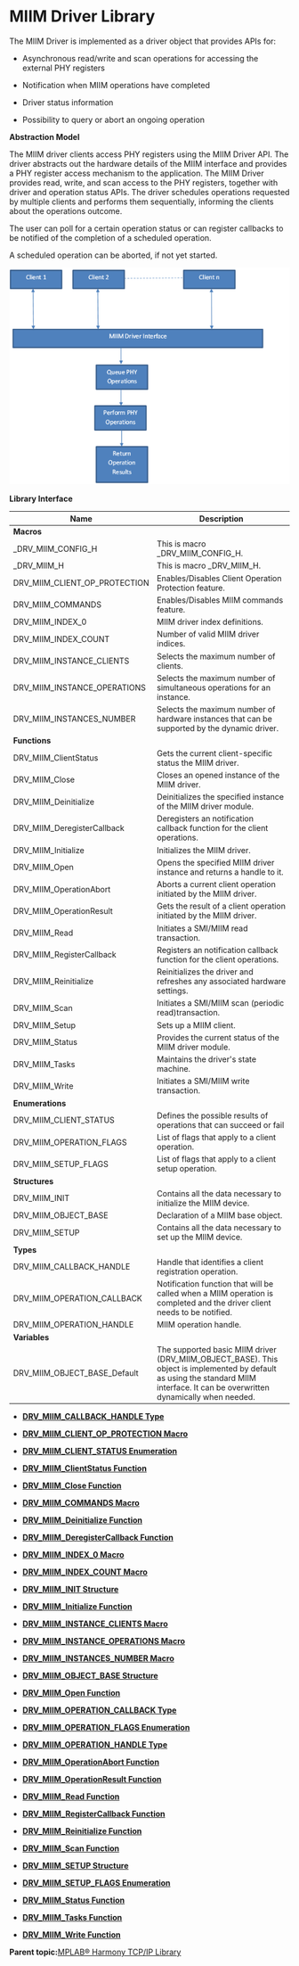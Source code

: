 # MIIM Driver Library

The MIIM Driver is implemented as a driver object that provides APIs for:

-   Asynchronous read/write and scan operations for accessing the external PHY registers

-   Notification when MIIM operations have completed

-   Driver status information

-   Possibility to query or abort an ongoing operation


**Abstraction Model**

The MIIM driver clients access PHY registers using the MIIM Driver API. The driver abstracts out the hardware details of the MIIM interface and provides a PHY register access mechanism to the application. The MIIM Driver provides read, write, and scan access to the PHY registers, together with driver and operation status APIs. The driver schedules operations requested by multiple clients and performs them sequentially, informing the clients about the operations outcome.

The user can poll for a certain operation status or can register callbacks to be notified of the completion of a scheduled operation.

A scheduled operation can be aborted, if not yet started.

![MIIM_abstraction](GUID-675F008F-9C00-4FB2-8A18-75063B4DDDAE-low.png)

**Library Interface**

|Name|Description|
|----|-----------|
|**Macros**||
|\_DRV\_MIIM\_CONFIG\_H|This is macro \_DRV\_MIIM\_CONFIG\_H.|
|\_DRV\_MIIM\_H|This is macro \_DRV\_MIIM\_H.|
|DRV\_MIIM\_CLIENT\_OP\_PROTECTION|Enables/Disables Client Operation Protection feature.|
|DRV\_MIIM\_COMMANDS|Enables/Disables MIIM commands feature.|
|DRV\_MIIM\_INDEX\_0|MIIM driver index definitions.|
|DRV\_MIIM\_INDEX\_COUNT|Number of valid MIIM driver indices.|
|DRV\_MIIM\_INSTANCE\_CLIENTS|Selects the maximum number of clients.|
|DRV\_MIIM\_INSTANCE\_OPERATIONS|Selects the maximum number of simultaneous operations for an instance.|
|DRV\_MIIM\_INSTANCES\_NUMBER|Selects the maximum number of hardware instances that can be supported by the dynamic driver.|
|**Functions**||
|DRV\_MIIM\_ClientStatus|Gets the current client-specific status the MIIM driver.|
|DRV\_MIIM\_Close|Closes an opened instance of the MIIM driver.|
|DRV\_MIIM\_Deinitialize|Deinitializes the specified instance of the MIIM driver module.|
|DRV\_MIIM\_DeregisterCallback|Deregisters an notification callback function for the client operations.|
|DRV\_MIIM\_Initialize|Initializes the MIIM driver.|
|DRV\_MIIM\_Open|Opens the specified MIIM driver instance and returns a handle to it.|
|DRV\_MIIM\_OperationAbort|Aborts a current client operation initiated by the MIIM driver.|
|DRV\_MIIM\_OperationResult|Gets the result of a client operation initiated by the MIIM driver.|
|DRV\_MIIM\_Read|Initiates a SMI/MIIM read transaction.|
|DRV\_MIIM\_RegisterCallback|Registers an notification callback function for the client operations.|
|DRV\_MIIM\_Reinitialize|Reinitializes the driver and refreshes any associated hardware settings.|
|DRV\_MIIM\_Scan|Initiates a SMI/MIIM scan \(periodic read\)transaction.|
|DRV\_MIIM\_Setup|Sets up a MIIM client.|
|DRV\_MIIM\_Status|Provides the current status of the MIIM driver module.|
|DRV\_MIIM\_Tasks|Maintains the driver's state machine.|
|DRV\_MIIM\_Write|Initiates a SMI/MIIM write transaction.|
|**Enumerations**||
|DRV\_MIIM\_CLIENT\_STATUS|Defines the possible results of operations that can succeed or fail|
|DRV\_MIIM\_OPERATION\_FLAGS|List of flags that apply to a client operation.|
|DRV\_MIIM\_SETUP\_FLAGS|List of flags that apply to a client setup operation.|
|**Structures**||
|DRV\_MIIM\_INIT|Contains all the data necessary to initialize the MIIM device.|
|DRV\_MIIM\_OBJECT\_BASE|Declaration of a MIIM base object.|
|DRV\_MIIM\_SETUP|Contains all the data necessary to set up the MIIM device.|
|**Types**||
|DRV\_MIIM\_CALLBACK\_HANDLE|Handle that identifies a client registration operation.|
|DRV\_MIIM\_OPERATION\_CALLBACK|Notification function that will be called when a MIIM operation is completed and the driver client needs to be notified.|
|DRV\_MIIM\_OPERATION\_HANDLE|MIIM operation handle.|
|**Variables**||
|DRV\_MIIM\_OBJECT\_BASE\_Default|The supported basic MIIM driver \(DRV\_MIIM\_OBJECT\_BASE\). This object is implemented by default as using the standard MIIM interface. It can be overwritten dynamically when needed.|

-   **[DRV\_MIIM\_CALLBACK\_HANDLE Type](GUID-A5FF4033-A9DF-48AB-9B34-57BCD150BD19.md)**  

-   **[DRV\_MIIM\_CLIENT\_OP\_PROTECTION Macro](GUID-2D680591-4A8E-454E-A661-C712EFB5E5CA.md)**  

-   **[DRV\_MIIM\_CLIENT\_STATUS Enumeration](GUID-D5C12573-4019-4ACB-B1C5-A96167AA626F.md)**  

-   **[DRV\_MIIM\_ClientStatus Function](GUID-974047C5-EE1C-4EA6-8440-B5B9BDDB0077.md)**  

-   **[DRV\_MIIM\_Close Function](GUID-7DED7722-91B4-436A-82BB-E741D1BFDD88.md)**  

-   **[DRV\_MIIM\_COMMANDS Macro](GUID-F9C670E7-75A9-43A9-ACC5-B3E73B1B404F.md)**  

-   **[DRV\_MIIM\_Deinitialize Function](GUID-ED950733-AA0B-4753-8DDD-F7A3B209C381.md)**  

-   **[DRV\_MIIM\_DeregisterCallback Function](GUID-06DC2E4B-E5B4-46D1-9655-5C783EFA4F11.md)**  

-   **[DRV\_MIIM\_INDEX\_0 Macro](GUID-69E7338C-A077-41E2-B205-89DFEE823875.md)**  

-   **[DRV\_MIIM\_INDEX\_COUNT Macro](GUID-71AA8C3F-B97A-403A-ABD5-B5B0178F8696.md)**  

-   **[DRV\_MIIM\_INIT Structure](GUID-F8AB0C58-73BC-4599-95E1-8450595209AB.md)**  

-   **[DRV\_MIIM\_Initialize Function](GUID-9B95B415-BC0B-4D38-BB49-5BAB8072B2BD.md)**  

-   **[DRV\_MIIM\_INSTANCE\_CLIENTS Macro](GUID-C423806D-7DF6-4DF9-A52B-549A08C64B34.md)**  

-   **[DRV\_MIIM\_INSTANCE\_OPERATIONS Macro](GUID-448D4554-6A26-4D2D-A74B-2CFF075D135F.md)**  

-   **[DRV\_MIIM\_INSTANCES\_NUMBER Macro](GUID-658ECEC0-AB3C-4400-8AD9-5F2494C48868.md)**  

-   **[DRV\_MIIM\_OBJECT\_BASE Structure](GUID-CFA6EF68-6547-4D1A-914A-1A61C1AC4615.md)**  

-   **[DRV\_MIIM\_Open Function](GUID-E73CA8C2-726A-4E9D-92E3-6DA5C65BF105.md)**  

-   **[DRV\_MIIM\_OPERATION\_CALLBACK Type](GUID-28D00DC0-BD30-4143-BB30-0FBA9F834DEF.md)**  

-   **[DRV\_MIIM\_OPERATION\_FLAGS Enumeration](GUID-D6A955EE-27C0-4F98-9209-C85349A88C7E.md)**  

-   **[DRV\_MIIM\_OPERATION\_HANDLE Type](GUID-1918E767-2F03-49ED-9BF7-29333064426C.md)**  

-   **[DRV\_MIIM\_OperationAbort Function](GUID-EE9E9526-FB8A-4498-BF96-F820EE9C40CF.md)**  

-   **[DRV\_MIIM\_OperationResult Function](GUID-4156C65D-82C8-485F-A6D1-772DCEEE0E1E.md)**  

-   **[DRV\_MIIM\_Read Function](GUID-BB01ECB5-84DA-4275-B40D-DAC07587BA22.md)**  

-   **[DRV\_MIIM\_RegisterCallback Function](GUID-57204722-DA90-4F99-93F5-F2136501E2C7.md)**  

-   **[DRV\_MIIM\_Reinitialize Function](GUID-ACE87F26-B6CF-4861-962D-FBCE273FBDDF.md)**  

-   **[DRV\_MIIM\_Scan Function](GUID-0944056F-A528-4B3D-878A-38F5D91904C1.md)**  

-   **[DRV\_MIIM\_SETUP Structure](GUID-2B618A85-3129-4B5D-9D7E-57914A20F94D.md)**  

-   **[DRV\_MIIM\_SETUP\_FLAGS Enumeration](GUID-511AF571-6D83-4865-B4C5-B1A05350DD33.md)**  

-   **[DRV\_MIIM\_Status Function](GUID-65A118B4-D691-4EFE-AEDB-47814DBD841F.md)**  

-   **[DRV\_MIIM\_Tasks Function](GUID-096BD038-3679-419D-88EE-3A928934E41E.md)**  

-   **[DRV\_MIIM\_Write Function](GUID-C14D5251-C0EE-4297-B04D-039433410F47.md)**  


**Parent topic:**[MPLAB® Harmony TCP/IP Library](GUID-01A0A1D8-EC9B-4EFF-B8E4-D154B555FEF2.md)

